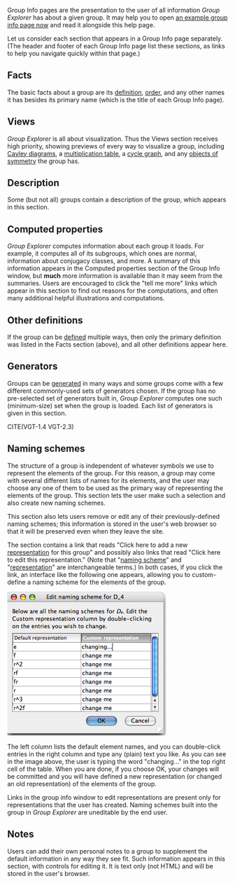 
Group Info pages are the presentation to the user of all information *Group
Explorer* has about a given group. It may help you to open [an example group
info page
now](http://nathancarter.github.io/group-explorer/GroupInfo.html?groupURL=groups/Z_5.group)
and read it alongside this help page.

Let us consider each section that appears in a Group Info page separately.
(The header and footer of each Group Info page list these sections, as links
to help you navigate quickly within that page.)

## Facts

The basic facts about a group are its
[definition](rf-groupterms.md#gensrels), [order](rf-groupterms.md#order),
and any other names it has besides its primary name (which is the title of
each Group Info page).

## Views

*Group Explorer* is all about visualization. Thus the Views section receives
high priority, showing previews of every way to visualize a group,
including [Cayley diagrams](rf-groupterms.md#cayleydiagram), a
[multiplication table](rf-groupterms.md#multtable), a [cycle
graph](rf-groupterms.md#cyclegraph), and any [objects of
symmetry](rf-groupterms.md#symmetryobject) the group has.

## Description

Some (but not all) groups contain a description of the group, which appears
in this section.

## Computed properties

*Group Explorer* computes information about each group it loads. For
example, it computes all of its subgroups, which ones are normal,
information about conjugacy classes, and more. A summary of this
information appears in the Computed properties section of the Group Info
window, but **much** more information is available than it may seem from
the summaries. Users are encouraged to click the "tell me more" links which
appear in this section to find out reasons for the computations, and often
many additional helpful illustrations and computations.

## Other definitions

If the group can be [defined](rf-groupterms.md#gensrels) multiple ways, then
only the primary definition was listed in the Facts section (above), and all
other definitions appear here.

## Generators

Groups can be [generated](rf-groupterms.md#generators) in many ways and some
groups come with a few different commonly-used sets of generators chosen. If
the group has no pre-selected set of generators built in, *Group Explorer*
computes one such (minimum-size) set when the group is loaded. Each list of
generators is given in this section.

CITE(VGT-1.4 VGT-2.3)

## Naming schemes

The structure of a group is independent of whatever symbols we use to
represent the elements of the group. For this reason, a group may come with
several different lists of names for its elements, and the user may choose
any one of them to be used as the primary way of representing the elements
of the group. This section lets the user make such a selection and also
create new naming schemes.

This section also lets users remove or edit any of their previously-defined
naming schemes; this information is stored in the user's web browser so that
it will be preserved even when they leave the site.

The section contains a link that reads "Click here to add a new
[representation](rf-geterms.md#representation) for this group" and possibly
also links that read "Click here to edit this representation." (Note that
"[naming scheme](rf-geterms.md#namingscheme)" and
"[representation](rf-geterms.md#representation)" are interchangeable terms.)
In both cases, if you click the link, an interface like the following one
appears, allowing you to custom-define a naming scheme for the elements of
the group.

![Group element naming scheme interface](illustration-namescheme.jpg)

The left column lists the default element names, and you can double-click
entries in the right column and type any (plain) text you like. As you can
see in the image above, the user is typing the word "changing..." in the
top right cell of the table. When you are done, if you choose OK, your
changes will be committed and you will have defined a new representation (or
changed an old representation) of the elements of the group.

Links in the group info window to edit representations are present only for
representations that the user has created. Naming schemes built into the
group in *Group Explorer* are uneditable by the end user.

## Notes

Users can add their own personal notes to a group to supplement the default
information in any way they see fit. Such information appears in this
section, with controls for editing it. It is text only (not HTML) and will
be stored in the user's browser.

